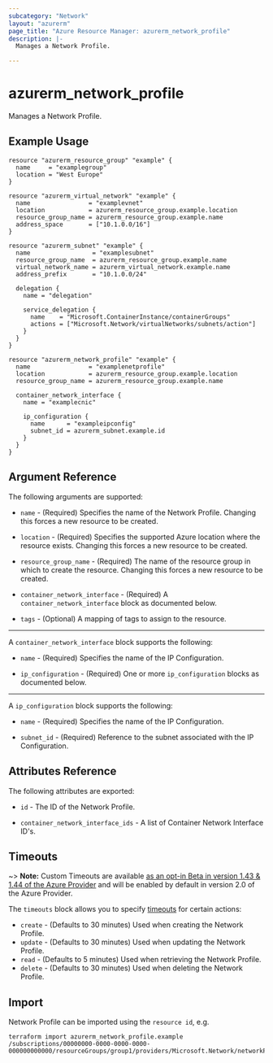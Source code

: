```yaml
---
subcategory: "Network"
layout: "azurerm"
page_title: "Azure Resource Manager: azurerm_network_profile"
description: |-
  Manages a Network Profile.

---
```


# azurerm_network_profile

Manages a Network Profile.

## Example Usage

```hcl
resource "azurerm_resource_group" "example" {
  name     = "examplegroup"
  location = "West Europe"
}

resource "azurerm_virtual_network" "example" {
  name                = "examplevnet"
  location            = azurerm_resource_group.example.location
  resource_group_name = azurerm_resource_group.example.name
  address_space       = ["10.1.0.0/16"]
}

resource "azurerm_subnet" "example" {
  name                 = "examplesubnet"
  resource_group_name  = azurerm_resource_group.example.name
  virtual_network_name = azurerm_virtual_network.example.name
  address_prefix       = "10.1.0.0/24"

  delegation {
    name = "delegation"

    service_delegation {
      name    = "Microsoft.ContainerInstance/containerGroups"
      actions = ["Microsoft.Network/virtualNetworks/subnets/action"]
    }
  }
}

resource "azurerm_network_profile" "example" {
  name                = "examplenetprofile"
  location            = azurerm_resource_group.example.location
  resource_group_name = azurerm_resource_group.example.name

  container_network_interface {
    name = "examplecnic"

    ip_configuration {
      name      = "exampleipconfig"
      subnet_id = azurerm_subnet.example.id
    }
  }
}
```

## Argument Reference

The following arguments are supported:

* `name` - (Required) Specifies the name of the Network Profile. Changing this forces a new resource to be created.

* `location` - (Required) Specifies the supported Azure location where the resource exists. Changing this forces a new resource to be created.

* `resource_group_name` - (Required) The name of the resource group in which to create the resource. Changing this forces a new resource to be created.

* `container_network_interface` - (Required) A `container_network_interface` block as documented below.

* `tags` - (Optional) A mapping of tags to assign to the resource.

---

A `container_network_interface` block supports the following:

* `name` - (Required) Specifies the name of the IP Configuration.

* `ip_configuration` - (Required) One or more `ip_configuration` blocks as documented below.

---

A `ip_configuration` block supports the following:

* `name` - (Required) Specifies the name of the IP Configuration.

* `subnet_id` - (Required) Reference to the subnet associated with the IP Configuration.

## Attributes Reference

The following attributes are exported:

* `id` - The ID of the Network Profile.

* `container_network_interface_ids` - A list of Container Network Interface ID's.

## Timeouts

~> **Note:** Custom Timeouts are available [as an opt-in Beta in version 1.43 & 1.44 of the Azure Provider](/docs/providers/azurerm/guides/2.0-beta.html) and will be enabled by default in version 2.0 of the Azure Provider.

The `timeouts` block allows you to specify [timeouts](https://www.terraform.io/docs/configuration/resources.html#timeouts) for certain actions:

* `create` - (Defaults to 30 minutes) Used when creating the Network Profile.
* `update` - (Defaults to 30 minutes) Used when updating the Network Profile.
* `read` - (Defaults to 5 minutes) Used when retrieving the Network Profile.
* `delete` - (Defaults to 30 minutes) Used when deleting the Network Profile.

## Import

Network Profile can be imported using the `resource id`, e.g.

```shell
terraform import azurerm_network_profile.example /subscriptions/00000000-0000-0000-0000-000000000000/resourceGroups/group1/providers/Microsoft.Network/networkProfiles/examplenetprofile
```
